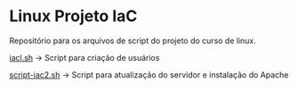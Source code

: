 # Linux Projeto IaC
Repositório para os arquivos de script do projeto do curso de linux.

[iacl.sh](https://github.com/RafaelKamada/linux_projeto_iac/blob/main/iacl.sh) -> Script para criação de usuários 

[script-iac2.sh](https://github.com/RafaelKamada/linux_projeto_iac/blob/main/script-iac2.sh) -> Script para atualização do servidor e instalação do Apache
